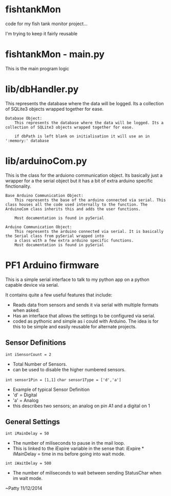fishtankMon
===========

code for my fish tank monitor project...

I'm trying to keep it fairly reusable


fishtankMon - main.py
=====================
This is the main program logic


lib/dbHandler.py
================
This represents the database where the data will be logged. Its a collection of SQLite3 objects wrapped together for ease.

    Database Object:
        This represents the database where the data will be logged. Its a collection of SQLite3 objects wrapped together for ease.
        
        if dbPath is left blank on initialisation it will use an in ':memory:' database


lib/arduinoCom.py
=================
This is the class for the arduiono communication object. Its basically just a wrapper for a the serial object but it has a bit of extra arduino specific finctionality.

    Base Arduino Communication Object:
        This represents the base of the arduino connected via serial. This class houses all the code used internally to the function. The ArduinoCom class inherits this and adds the user functions.
        
        Most documentation is found in pySerial

    Arduino Communication Object:
        This represents the arduino connected via serial. It is basically the Serial class from pySerial wrapped into
        a class with a few extra arduino specific functions.
        Most documentation is found in pySerial

PF1 Arduino firmware
====================
  
This is a simple serial interface to talk to my python app on a python capable device via serial.
 
It contains quite a few useful features that include:
 * Reads data from sensors and sends it via serial with multiple formats when asked.
 * Has an interface that allows the settings to be configured via serial.
 * coded as pythonic and simple as i could with Arduino. The idea is for this to be simple and easily reusable for alternate projects.

Sensor Definitions 
------------------

```int iSensorCount = 2```
 * Total Number of Sensors.
 * can be used to disable the higher numbered sensors.
    
```int sensor1Pin = [1,1]```
```char sensor1Type = ['d','a']```
 * Example of typical Sensor Definition
 * 'd' = Digital
 * 'a' = Analog
 * this describes two sensors; an analog on pin A1 and a digital on 1
    
General Settings
----------------
    
```int iMainDelay = 50```
 * The number of miliseconds to pause in the mail loop.
 * This is linked to the iExpire variable in the sense
   that: 
        iExpire * iMainDelay = time in ms before going into wait mode.
        
```int iWaitDelay = 500```
 * The number of miliseconds to wait between sending StatusChar when im wait mode.

  ~Patty
         11/12/2014
